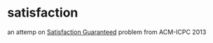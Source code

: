 # satisfaction

an attemp on [Satisfaction Guaranteed](https://open.kattis.com/problems/satisfaction) problem from ACM-ICPC 2013
